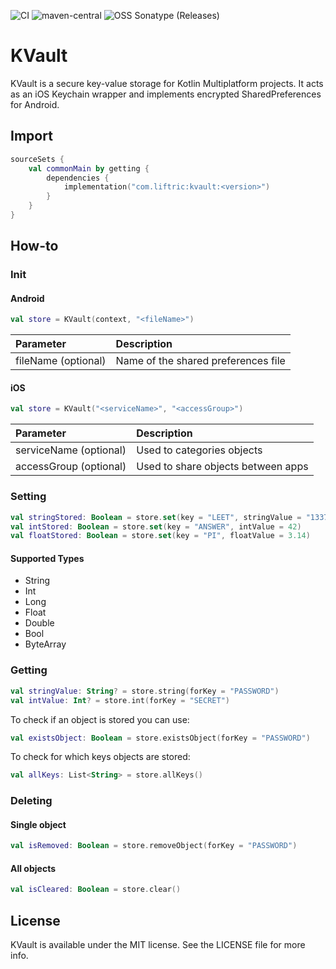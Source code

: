 ![CI](https://github.com/Liftric/kvault/workflows/CI/badge.svg) ![maven-central](https://img.shields.io/maven-central/v/com.liftric/kvault?label=Maven%20Central) ![OSS Sonatype (Releases)](https://img.shields.io/nexus/r/com.liftric/kvault?label=Sonatype%20OSSRH%20%28Releases%29&server=https%3A%2F%2Fs01.oss.sonatype.org)


# KVault

KVault is a secure key-value storage for Kotlin Multiplatform projects. It acts as an iOS Keychain wrapper and implements encrypted SharedPreferences for Android.

## Import

```kotlin
sourceSets {
    val commonMain by getting {
        dependencies {
            implementation("com.liftric:kvault:<version>")
        }
    }
}
```

## How-to

### Init

#### Android

```kotlin
val store = KVault(context, "<fileName>")
```

| Parameter           | Description                         |
| :------------------ | :---------------------------------- |
| fileName (optional) | Name of the shared preferences file |

#### iOS

```kotlin
val store = KVault("<serviceName>", "<accessGroup>")
```

| Parameter              | Description                         |
| :--------------------- | :---------------------------------- |
| serviceName (optional) | Used to categories objects          |
| accessGroup (optional) | Used to share objects between apps  |

### Setting

```kotlin
val stringStored: Boolean = store.set(key = "LEET", stringValue = "1337")
val intStored: Boolean = store.set(key = "ANSWER", intValue = 42)
val floatStored: Boolean = store.set(key = "PI", floatValue = 3.14)
```

#### Supported Types

- String
- Int
- Long
- Float
- Double
- Bool
- ByteArray

### Getting

```kotlin
val stringValue: String? = store.string(forKey = "PASSWORD")
val intValue: Int? = store.int(forKey = "SECRET")
```

To check if an object is stored you can use:

```kotlin
val existsObject: Boolean = store.existsObject(forKey = "PASSWORD")
```

To check for which keys objects are stored:

```kotlin
val allKeys: List<String> = store.allKeys()
```

### Deleting

#### Single object

```kotlin
val isRemoved: Boolean = store.removeObject(forKey = "PASSWORD")
```

#### All objects

```kotlin
val isCleared: Boolean = store.clear()
```

## License

KVault is available under the MIT license. See the LICENSE file for more info.
